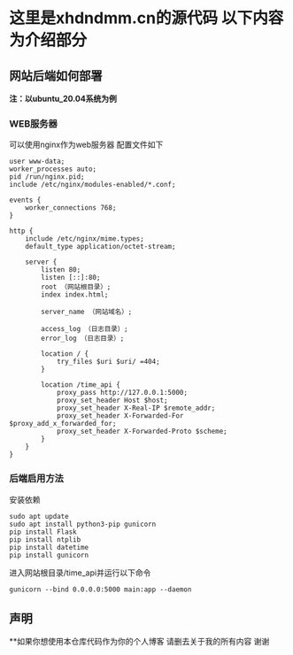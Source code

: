 # 这里是xhdndmm.cn的源代码 以下内容为介绍部分
## 网站后端如何部署
**注：以ubuntu_20.04系统为例**
### WEB服务器
可以使用nginx作为web服务器 配置文件如下
```
user www-data;
worker_processes auto;
pid /run/nginx.pid;
include /etc/nginx/modules-enabled/*.conf;

events {
    worker_connections 768;
}

http {
    include /etc/nginx/mime.types;
    default_type application/octet-stream;

    server {
        listen 80;
        listen [::]:80;
        root （网站根目录）;
        index index.html;

        server_name （网站域名）;

        access_log （日志目录）;
        error_log （日志目录）;

        location / {
            try_files $uri $uri/ =404;
        }

        location /time_api {
            proxy_pass http://127.0.0.1:5000;
            proxy_set_header Host $host;
            proxy_set_header X-Real-IP $remote_addr;
            proxy_set_header X-Forwarded-For $proxy_add_x_forwarded_for;
            proxy_set_header X-Forwarded-Proto $scheme;
        }
    }
}
```
### 后端启用方法
安装依赖
```
sudo apt update
sudo apt install python3-pip gunicorn 
pip install Flask
pip install ntplib
pip install datetime
pip install gunicorn 
```
进入网站根目录/time_api并运行以下命令
```
gunicorn --bind 0.0.0.0:5000 main:app --daemon
```
## 声明
**如果你想使用本仓库代码作为你的个人博客 请删去关于我的所有内容 谢谢
